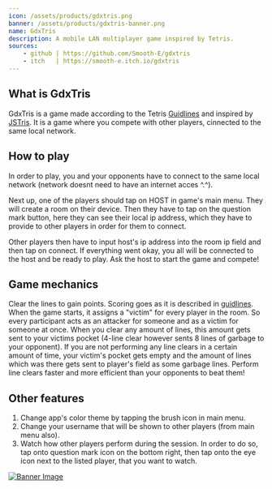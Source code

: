 ```yaml
---
icon: /assets/products/gdxtris.png
banner: /assets/products/gdxtris-banner.png
name: GdxTris
description: A mobile LAN multiplayer game inspired by Tetris.
sources:
    - github | https://github.com/Smooth-E/gdxtris
    - itch   | https://smooth-e.itch.io/gdxtris
---
```


## What is GdxTris

GdxTris is a game made according to the Tetris [Guidlines](https://tetris.wiki/Tetris_Guideline) and inspired by [JSTris](https://jstris.jezevec10.com/). It is a game where you compete with other players, cinnected to the same local network.

## How to play

In order to play, you and your opponents have to connect to the same local network (network doesnt need to have an internet acces ^.^).

Next up, one of the players should tap on HOST in game's main menu. They will create a room on their device. Then they have to tap on the question mark button, here they can see their local ip address, which they have to provide to other players in order for them to connect.

Other players then have to input host's ip address into the room ip field and then tap on connect. If everything went okay, you all will be connected to the host and be ready to play. Ask the host to start the game and compete!

## Game mechanics

Clear the lines to gain points. Scoring goes as it is described in [guidlines](https://tetris.wiki/Tetris_Guideline). When the game starts, it assigns a "victim" for every player in the room. So every participant acts as an attacker for someone and as a victim for someone at once. When you clear any amount of lines, this amount gets sent to your victims pocket (4-line clear however sents 8 lines of garbage to your opponent). If you are not performing any line clears in a certain amount of time, your victim's pocket gets empty and the amount of lines which was there gets sent to player's field as some garbage lines. Perform line clears faster and more efficient than your opponents to beat them!

## Other features

1. Change app's color theme by tapping the brush icon in main menu.
2. Change your username that will be shown to other players (from main menu also).
3. Watch how other players perform during the session. In order to do so, tap onto question mark icon on the bottom right, then tap onto the eye icon next to the listed player, that you want to watch.

[![Banner Image](https://media.discordapp.net/attachments/486869413732155404/935360789534081054/unknown.png)](https://smooth-e.itch.io/gdxtris)